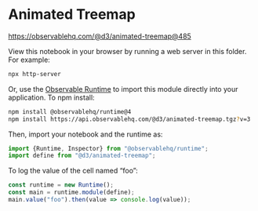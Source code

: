 # Animated Treemap

https://observablehq.com/@d3/animated-treemap@485

View this notebook in your browser by running a web server in this folder. For
example:

~~~sh
npx http-server
~~~

Or, use the [Observable Runtime](https://github.com/observablehq/runtime) to
import this module directly into your application. To npm install:

~~~sh
npm install @observablehq/runtime@4
npm install https://api.observablehq.com/@d3/animated-treemap.tgz?v=3
~~~

Then, import your notebook and the runtime as:

~~~js
import {Runtime, Inspector} from "@observablehq/runtime";
import define from "@d3/animated-treemap";
~~~

To log the value of the cell named “foo”:

~~~js
const runtime = new Runtime();
const main = runtime.module(define);
main.value("foo").then(value => console.log(value));
~~~
